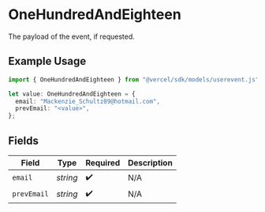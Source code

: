 # OneHundredAndEighteen

The payload of the event, if requested.

## Example Usage

```typescript
import { OneHundredAndEighteen } from "@vercel/sdk/models/userevent.js";

let value: OneHundredAndEighteen = {
  email: "Mackenzie_Schultz89@hotmail.com",
  prevEmail: "<value>",
};
```

## Fields

| Field              | Type               | Required           | Description        |
| ------------------ | ------------------ | ------------------ | ------------------ |
| `email`            | *string*           | :heavy_check_mark: | N/A                |
| `prevEmail`        | *string*           | :heavy_check_mark: | N/A                |
